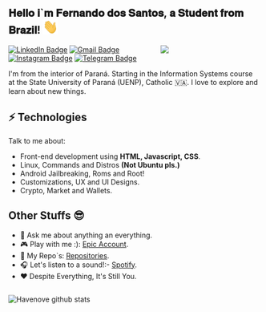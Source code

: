 <h2> 𝐇𝐞𝐥𝐥𝐨 𝐢`𝐦 𝐅𝐞𝐫𝐧𝐚𝐧𝐝𝐨 𝐝𝐨𝐬 𝐒𝐚𝐧𝐭𝐨𝐬, 𝐚 𝐒𝐭𝐮𝐝𝐞𝐧𝐭 𝐟𝐫𝐨𝐦 𝐁𝐫𝐚𝐳𝐢𝐥! <img src="https://raw.githubusercontent.com/ABSphreak/ABSphreak/master/gifs/Hi.gif" width="30px"></h2>

<img align='right' src='https://media.tenor.com/40q2xXN6gfMAAAAi/meowth-pokemon.gif' width='200"'>

[![LinkedIn Badge](https://img.shields.io/badge/-LinkedIn-BDC27E?style=flat-square&logo=deliveroo&logoColor=black&link=https://www.linkedin.com/in/havenove/)](https://www.linkedin.com/in/havenove/)
[![Gmail Badge](https://img.shields.io/badge/-Gmail-90A955?style=flat-square&logo=Gmail&logoColor=white&link=mailto:havekyuu@gmail.com)](mailto:havekyuu@gmail.com)
[![Instagram Badge](https://img.shields.io/badge/-Instagram-4F772D?style=flat-square&logo=Instagram&logoColor=white&link=https://www.instagram.com/f.santm/)](https://www.instagram.com/f.santm/)
[![Telegram Badge](https://img.shields.io/badge/-Telegram-31572C?style=flat-square&logo=Telegram&logoColor=white&link=https://t.me/havenove)](https://t.me/havenove)

I'm from the interior of Paraná. Starting in the Information Systems course at the State University of Paraná (UENP), Catholic 🇻🇦. I love to explore and learn about new things.

## ⚡ Technologies
Talk to me about:
- Front-end development using **HTML, Javascript, CSS**.
- Linux, Commands and Distros **(Not Ubuntu pls.)**
- Android Jailbreaking, Roms and Root!
- Customizations, UX and UI Designs.
- Crypto, Market and Wallets.
## Other Stuffs 😎
- 💬 Ask me about anything an everything.
- 🎮 Play with me :): [Epic Account](https://launcher.store.epicgames.com/u/f5a9ced054a7488a8c7f9013e32645be).
- 🎯 My Repo`s: [Repositories](https://github.com/Havenove?tab=repositories).
- 🎧 Let's listen to a sound!:- [Spotify](https://open.spotify.com/user/nz926x14pjwd4k8ylirej4yyh).
- ❤️ Despite Everything, It's Still You.
## 
![Havenove github stats](https://github-readme-stats.vercel.app/api?username=havenove&hide=["issues"]&show_icons=true)
